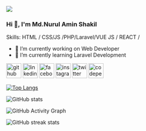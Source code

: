 ![](https://media-exp1.licdn.com/dms/image/C5616AQGMLIAFzd6J_w/profile-displaybackgroundimage-shrink_200_800/0/1633041761185?e=1645660800&v=beta&t=Od5Gyop03_qjGyPUD8aXhQMgAzq2qLhLrAwn3wWVLL0)

### Hi  👋, I'm Md.Nurul Amin Shakil



Skills:  HTML / CSS/JS /PHP/Laravel/VUE JS / REACT / 

- 🔭 I’m currently working on Web Developer 
- 🌱 I’m currently learning Laravel Development 


[<img src='https://cdn.jsdelivr.net/npm/simple-icons@3.0.1/icons/github.svg' alt='github' height='40'>](https://github.com/Shakil1995)  [<img src='https://cdn.jsdelivr.net/npm/simple-icons@3.0.1/icons/linkedin.svg' alt='linkedin' height='40'>](https://www.linkedin.com/in/shakil1995/)  [<img src='https://cdn.jsdelivr.net/npm/simple-icons@3.0.1/icons/facebook.svg' alt='facebook' height='40'>](profile.php?id=100004262354257)  [<img src='https://cdn.jsdelivr.net/npm/simple-icons@3.0.1/icons/instagram.svg' alt='instagram' height='40'>](na_shakil/)  [<img src='https://cdn.jsdelivr.net/npm/simple-icons@3.0.1/icons/twitter.svg' alt='twitter' height='40'>](https://twitter.com/naShakil1995)  [<img src='https://cdn.jsdelivr.net/npm/simple-icons@3.0.1/icons/codepen.svg' alt='codepen' height='40'>](https://codepen.io/Shakil1995)  

[![Top Langs](https://github-readme-stats.vercel.app/api/top-langs/?username=Shakil1995)](https://github.com/anuraghazra/github-readme-stats)

![GitHub stats](https://github-readme-stats.vercel.app/api?username=Shakil1995&show_icons=true&count_private=true)  

![GitHub Activity Graph](https://activity-graph.herokuapp.com/graph?username=Shakil1995)  

![GitHub streak stats](https://github-readme-streak-stats.herokuapp.com/?user=Shakil1995)  

